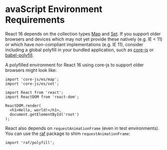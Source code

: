 # avaScript Environment Requirements

React 16 depends on the collection types  [Map](https://developer.mozilla.org/en-US/docs/Web/JavaScript/Reference/Global_Objects/Map)  and  [Set](https://developer.mozilla.org/en-US/docs/Web/JavaScript/Reference/Global_Objects/Set). If you support older browsers and devices which may not yet provide these natively (e.g. IE < 11) or which have non-compliant implementations (e.g. IE 11), consider including a global polyfill in your bundled application, such as  [core-js](https://github.com/zloirock/core-js)  or  [babel-polyfill](https://babeljs.io/docs/usage/polyfill/).

A polyfilled environment for React 16 using core-js to support older browsers might look like:

```
import 'core-js/es/map';
import 'core-js/es/set';

import React from 'react';
import ReactDOM from 'react-dom';

ReactDOM.render(
  <h1>Hello, world!</h1>,
  document.getElementById('root')
);
```

React also depends on `requestAnimationFrame` (even in test environments).  
You can use the [raf](https://www.npmjs.com/package/raf) package to shim `requestAnimationFrame`:

```
import 'raf/polyfill';
```
